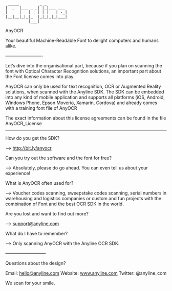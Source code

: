 	 _____         _ _         
	|  _  |___ _ _| |_|___ ___ 
	|     |   | | | | |   | -_|
	|__|__|_|_|_  |_|_|_|_|___|
	          |___|            


AnyOCR
 
Your beautiful Machine-Readable Font to delight computers and humans alike. 

————————-

Let’s dive into the organisational part, because if you plan on scanning the font with Optical Character Recognition solutions, an important part about the Font license comes into play. 

AnyOCR can only be used for text recognition, OCR or Augmented Reality solutions, when scanned with the Anyline SDK. The SDK can be embedded into any kind of mobile application and supports all platforms (iOS, Android, Windows Phone, Epson Moverio, Xamarin, Cordova) and already comes with a training font file of AnyOCR 

The exact information about this license agreements can be found in the file AnyOCR_License
__________

How do you get the SDK? 

—> http://bit.ly/anyocr

Can you try out the software and the font for free? 

—> Absolutely, please do go ahead. You can even tell us about your experience!

What is AnyOCR often used for? 

—> Voucher codes scanning, sweepstake codes scanning, serial numbers in warehousing and logistics companies or custom and fun projects with the combination of Font and the best OCR SDK in the world.

Are you lost and want to find out more? 

—> support@anyline.com 

What do I have to remember? 

—> Only scanning AnyOCR with the Anyline OCR SDK.

—————————

Questions about the design?

Email: hello@anyline.com
Website: www.anyline.com
Twitter: @anyline_com

We scan for your smile.
